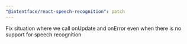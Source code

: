 ```yaml
---
"@intentface/react-speech-recognition": patch
---
```


Fix situation where we call onUpdate and onError even when there is no support for speech recognition
